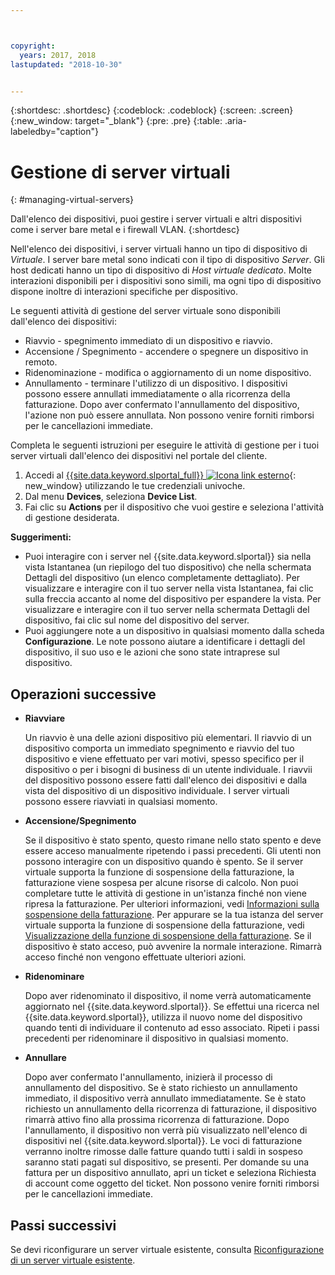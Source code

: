 ```yaml
---



copyright:
  years: 2017, 2018
lastupdated: "2018-10-30"


---
```


{:shortdesc: .shortdesc}
{:codeblock: .codeblock}
{:screen: .screen}
{:new_window: target="_blank"}
{:pre: .pre}
{:table: .aria-labeledby="caption"}


# Gestione di server virtuali
{: #managing-virtual-servers}

Dall'elenco dei dispositivi, puoi gestire i server virtuali e altri dispositivi come i server bare metal e i firewall VLAN.
{:shortdesc}

Nell'elenco dei dispositivi, i server virtuali hanno un tipo di dispositivo di *Virtuale*. I server bare metal sono indicati con il tipo di dispositivo *Server*. Gli host dedicati hanno un tipo di dispositivo di *Host virtuale dedicato*. Molte interazioni disponibili per i dispositivi sono simili, ma ogni tipo di dispositivo dispone inoltre di interazioni specifiche per dispositivo.

Le seguenti attività di gestione del server virtuale sono disponibili dall'elenco dei dispositivi:
* Riavvio -  spegnimento immediato di un dispositivo e riavvio.
* Accensione / Spegnimento - accendere o spegnere un dispositivo in remoto.
* Ridenominazione - modifica o aggiornamento di un nome dispositivo.
* Annullamento - terminare l'utilizzo di un dispositivo. I dispositivi possono essere annullati immediatamente o alla ricorrenza della fatturazione. Dopo aver confermato l'annullamento del dispositivo, l'azione non può essere annullata. Non possono venire forniti rimborsi per le cancellazioni immediate.

Completa le seguenti istruzioni per eseguire le attività di gestione per i tuoi server virtuali dall'elenco dei dispositivi nel portale del cliente.  
1. Accedi al [{{site.data.keyword.slportal_full}} ![Icona link esterno](../icons/launch-glyph.svg "Icona link esterno")](https://control.softlayer.com/){: new_window} utilizzando le tue credenziali univoche. 
2. Dal menu **Devices**, seleziona **Device List**.
3. Fai clic su **Actions** per il dispositivo che vuoi gestire e seleziona l'attività di gestione desiderata.

**Suggerimenti:** 
* Puoi interagire con i server nel {{site.data.keyword.slportal}} sia nella vista Istantanea (un riepilogo del tuo dispositivo) che nella schermata Dettagli del dispositivo (un elenco completamente dettagliato). Per visualizzare e interagire con il tuo server nella vista Istantanea, fai clic sulla freccia accanto al nome del dispositivo per espandere la vista. Per visualizzare e interagire con il tuo server nella schermata Dettagli del dispositivo, fai clic sul nome del dispositivo del server.
* Puoi aggiungere note a un dispositivo in qualsiasi momento dalla scheda **Configurazione**. Le note possono aiutare a identificare i dettagli del dispositivo, il suo uso e le azioni che sono state intraprese sul dispositivo.

## Operazioni successive
* **Riavviare**

    Un riavvio è una delle azioni dispositivo più elementari. Il riavvio di un dispositivo comporta un immediato spegnimento e riavvio del tuo dispositivo e viene effettuato per vari motivi, spesso specifico per il dispositivo o per i bisogni di business di un utente individuale. I riavvii del dispositivo possono essere fatti dall'elenco dei dispositivi e dalla vista del dispositivo di un dispositivo individuale. I server virtuali possono essere riavviati in qualsiasi momento.  

* **Accensione/Spegnimento**

    Se il dispositivo è stato spento, questo rimane nello stato spento e deve essere acceso manualmente ripetendo i passi precedenti. Gli utenti non possono interagire con un dispositivo quando è spento. Se il server virtuale supporta la funzione di sospensione della fatturazione, la fatturazione viene sospesa per alcune risorse di calcolo. Non puoi completare tutte le attività di gestione in un'istanza finché non viene ripresa la fatturazione. Per ulteriori informazioni, vedi [Informazioni sulla sospensione della fatturazione](vsi_about_suspend.html). Per appurare se la tua istanza del server virtuale supporta la funzione di sospensione della fatturazione, vedi [Visualizzazione della funzione di sospensione della fatturazione](vsi_viewing_suspend.html). Se il dispositivo è stato acceso, può avvenire la normale interazione. Rimarrà acceso finché non vengono effettuate ulteriori azioni.

* **Ridenominare**

  Dopo aver ridenominato il dispositivo, il nome verrà automaticamente aggiornato nel {{site.data.keyword.slportal}}. Se effettui una ricerca nel {{site.data.keyword.slportal}}, utilizza il nuovo nome del dispositivo quando tenti di individuare il contenuto ad esso associato. Ripeti i passi precedenti per ridenominare il dispositivo in qualsiasi momento.

* **Annullare**

  Dopo aver confermato l'annullamento, inizierà il processo di annullamento del dispositivo. Se è stato richiesto un annullamento immediato, il dispositivo verrà annullato immediatamente. Se è stato richiesto un annullamento della ricorrenza di fatturazione, il dispositivo rimarrà attivo fino alla prossima ricorrenza di fatturazione. Dopo l'annullamento, il dispositivo non verrà più visualizzato nell'elenco di dispositivi nel {{site.data.keyword.slportal}}. Le voci di fatturazione verranno inoltre rimosse dalle fatture quando tutti i saldi in sospeso saranno stati pagati sul dispositivo, se presenti. Per domande su una fattura per un dispositivo annullato, apri un ticket e seleziona Richiesta di account come oggetto del ticket. Non possono venire forniti rimborsi per le cancellazioni immediate.
  
## Passi successivi
Se devi riconfigurare un server virtuale esistente, consulta [Riconfigurazione di un server virtuale esistente](../vsi/vsi_reconfigure.html).

